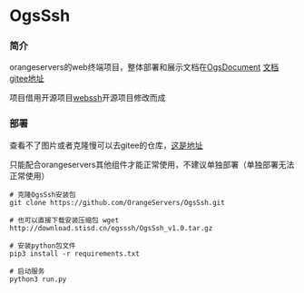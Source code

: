 # OgsSsh

### 简介
orangeservers的web终端项目，整体部署和展示文档在[OgsDocument](https://github.com/OrangeServers/OgsDocument)    [文档gitee地址](https://gitee.com/orangeservers/OgsDocument)

项目借用开源项目[webssh](https://github.com/huashengdun/webssh)开源项目修改而成

### 部署

查看不了图片或者克隆慢可以去gitee的仓库，[这是地址](https://gitee.com/orangeservers/OgsSsh)

只能配合orangeservers其他组件才能正常使用，不建议单独部署（单独部署无法正常使用）

```shell
# 克隆OgsSsh安装包
git clone https://github.com/OrangeServers/OgsSsh.git

# 也可以直接下载安装压缩包 wget http://download.stisd.cn/ogsssh/OgsSsh_v1.0.tar.gz

# 安装python包文件
pip3 install -r requirements.txt

# 启动服务
python3 run.py
```

